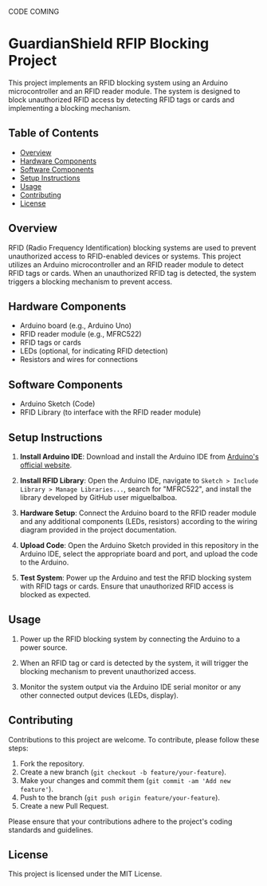 CODE COMING

# GuardianShield RFIP Blocking Project

This project implements an RFID blocking system using an Arduino microcontroller and an RFID reader module. The system is designed to block unauthorized RFID access by detecting RFID tags or cards and implementing a blocking mechanism.

## Table of Contents
- [Overview](#overview)
- [Hardware Components](#hardware-components)
- [Software Components](#software-components)
- [Setup Instructions](#setup-instructions)
- [Usage](#usage)
- [Contributing](#contributing)
- [License](#license)

## Overview

RFID (Radio Frequency Identification) blocking systems are used to prevent unauthorized access to RFID-enabled devices or systems. This project utilizes an Arduino microcontroller and an RFID reader module to detect RFID tags or cards. When an unauthorized RFID tag is detected, the system triggers a blocking mechanism to prevent access.

## Hardware Components

- Arduino board (e.g., Arduino Uno)
- RFID reader module (e.g., MFRC522)
- RFID tags or cards
- LEDs (optional, for indicating RFID detection)
- Resistors and wires for connections

## Software Components

- Arduino Sketch (Code)
- RFID Library (to interface with the RFID reader module)

## Setup Instructions

1. **Install Arduino IDE**: Download and install the Arduino IDE from [Arduino's official website](https://www.arduino.cc/en/software).

2. **Install RFID Library**: Open the Arduino IDE, navigate to `Sketch > Include Library > Manage Libraries...`, search for "MFRC522", and install the library developed by GitHub user miguelbalboa.

3. **Hardware Setup**: Connect the Arduino board to the RFID reader module and any additional components (LEDs, resistors) according to the wiring diagram provided in the project documentation.

4. **Upload Code**: Open the Arduino Sketch provided in this repository in the Arduino IDE, select the appropriate board and port, and upload the code to the Arduino.

5. **Test System**: Power up the Arduino and test the RFID blocking system with RFID tags or cards. Ensure that unauthorized RFID access is blocked as expected.

## Usage

1. Power up the RFID blocking system by connecting the Arduino to a power source.

2. When an RFID tag or card is detected by the system, it will trigger the blocking mechanism to prevent unauthorized access.

3. Monitor the system output via the Arduino IDE serial monitor or any other connected output devices (LEDs, display).

## Contributing

Contributions to this project are welcome. To contribute, please follow these steps:

1. Fork the repository.
2. Create a new branch (`git checkout -b feature/your-feature`).
3. Make your changes and commit them (`git commit -am 'Add new feature'`).
4. Push to the branch (`git push origin feature/your-feature`).
5. Create a new Pull Request.

Please ensure that your contributions adhere to the project's coding standards and guidelines.

## License

This project is licensed under the MIT License.
